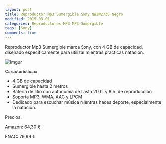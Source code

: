 ```yaml
---
layout: post
title: Reproductor Mp3 Sumergible Sony NWZW273S Negro
modified: 2015-03-01
categories: Reproductores-MP3 MP3-Sumergible
tags: [Sony]
comments: true
---
```


Reproductor Mp3 Sumergible marca Sony, con 4 GB de capacidad, diseñado específicamente para utilizar mientras practicas natación.

![Imgur](http://i.imgur.com/raAqPDF.jpg?1 "Sony")

Características:

 - 4 GB de capacidad
 - Sumergible hasta 2 metros
 - Batería de litio con autonomía de hasta 20 h. y 8 h. de reproducción
 - Soporta MP3, WMA, AAC y LPCM
 - Dedicado para escuchar música mientras haces deporte, especialmente la natación.

Precios:

Amazon: 64,30 €

FNAC: 79,99 €